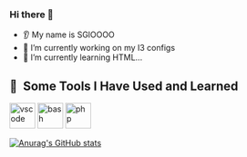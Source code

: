 ### Hi there 👋
* 👂 My name is SGlOOOO
* 🔭 I’m currently working on my I3 configs
* 🌱 I’m currently learning HTML...

<h2> 🚀 &nbsp;Some Tools I Have Used and Learned</h2>
<p align="left">
<img src="https://cdn.jsdelivr.net/gh/devicons/devicon/icons/vscode/vscode-original.svg" alt="vscode" width="45" height="45"/>
<img src="https://cdn.jsdelivr.net/gh/devicons/devicon/icons/bash/bash-original.svg" alt="bash" width="45" height="45"/>
<img src="https://cdn.jsdelivr.net/gh/devicons/devicon/icons/php/php-original.svg" alt="php" width="45" height="45"/>
</p>

[![Anurag's GitHub stats](https://github-readme-stats.vercel.app/api?SGlOO=anuraghazra)](https://github.com/anuraghazra/github-readme-stats)
